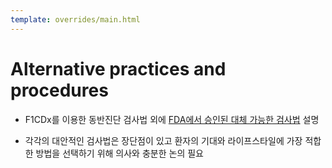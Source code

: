 ```yaml
---
template: overrides/main.html
---
```


# Alternative practices and procedures

* F1CDx를 이용한 동반진단 검사법 외에 [FDA에서 승인된 대체 가능한 검사법][1] 설명
* 각각의 대안적인 검사법은 장단점이 있고 환자의 기대와 라이프스타일에 가장 적합한 방법을 선택하기 위해 의사와 충분한 논의 필요

  [1]: https://bit.ly/39zsTwG